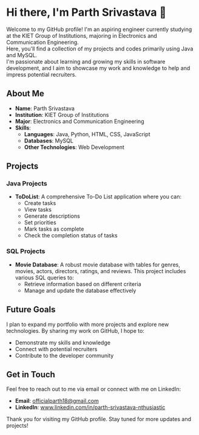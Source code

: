 # Hi there, I'm Parth Srivastava 👋

Welcome to my GitHub profile! I'm an aspiring engineer currently studying at the KIET Group of Institutions, majoring in Electronics and Communication Engineering.
<br>
Here, you'll find a collection of my projects and codes primarily using Java and MySQL.
<br>
I'm passionate about learning and growing my skills in software development, and I aim to showcase my work and knowledge to help and impress potential recruiters.

## About Me

- **Name**: Parth Srivastava
- **Institution**: KIET Group of Institutions
- **Major**: Electronics and Communication Engineering
- **Skills**:
  - **Languages**: Java, Python, HTML, CSS, JavaScript
  - **Databases**: MySQL
  - **Other Technologies**: Web Development

## Projects

### Java Projects
- **ToDoList**: A comprehensive To-Do List application where you can:
  - Create tasks
  - View tasks
  - Generate descriptions
  - Set priorities
  - Mark tasks as complete
  - Check the completion status of tasks

### SQL Projects
- **Movie Database**: A robust movie database with tables for genres, movies, actors, directors, ratings, and reviews. This project includes various SQL queries to:
  - Retrieve information based on different criteria
  - Manage and update the database effectively

## Future Goals

I plan to expand my portfolio with more projects and explore new technologies. By sharing my work on GitHub, I hope to:
- Demonstrate my skills and knowledge
- Connect with potential recruiters
- Contribute to the developer community

## Get in Touch

Feel free to reach out to me via email or connect with me on LinkedIn:

- **Email**: officialparth18@gmail.com
- **LinkedIn**: www.linkedin.com/in/parth-srivastava-nthusiastic

Thank you for visiting my GitHub profile. Stay tuned for more updates and projects!
